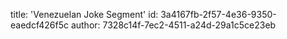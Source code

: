 title: 'Venezuelan Joke Segment'
id: 3a4167fb-2f57-4e36-9350-eaedcf426f5c
author: 7328c14f-7ec2-4511-a24d-29a1c5ce23eb
